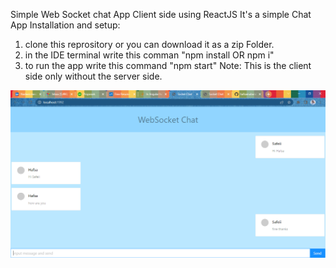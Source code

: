 Simple Web Socket chat App Client side using ReactJS
It's a simple Chat App
Installation and setup:
1. clone this reprository or you can download it as a zip Folder.
2. in the IDE terminal write this comman "npm install OR npm i"
3. to run the app write this command "npm start"
Note: This is the client side only without the server side.
<img src="https://github.com/hafsamubarak/webSocketServer/blob/main/src/assets/images/Capture.PNG"/>
